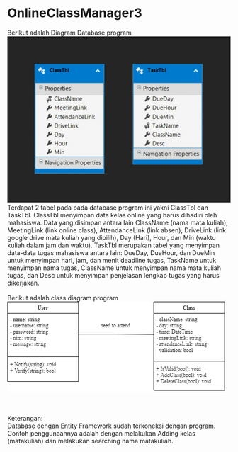 # OnlineClassManager3

Berikut adalah Diagram Database program
<br>
![DBDiagram](DBDiagram.png)
Terdapat 2 tabel pada pada database program ini yakni ClassTbl dan TaskTbl. ClassTbl menyimpan data kelas online yang harus dihadiri oleh mahasiswa. Data yang disimpan antara lain 
ClassName (nama mata kuliah), MeetingLink (link online class), AttendanceLink (link absen), DriveLink (link google drive mata kuliah yang dipilih), Day (Hari), Hour, dan Min (waktu kuliah dalam jam dan waktu). TaskTbl merupakan tabel yang menyimpan data-data tugas mahasiswa antara lain: DueDay, DueHour, dan DueMin untuk menyimpan hari, jam, dan menit deadline tugas, TaskName untuk menyimpan nama tugas, ClassName untuk menyimpan nama mata kuliah tugas, dan Desc untuk menyimpan penjelasan lengkap tugas yang harus dikerjakan.
<br>
<br>
Berikut adalah class diagram program 
<br>
![ClassDiagram](ClassDiagram.png)

<br>
<br>
Keterangan:
<br>
Database dengan Entity Framework sudah terkoneksi dengan program. Contoh penggunaannya adalah dengan melakukan Adding kelas (matakuliah) dan melakukan searching nama matakuliah.

